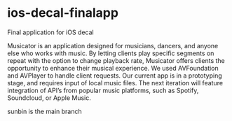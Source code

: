 # ios-decal-finalapp
Final application for iOS decal

Musicator is an application designed for musicians, dancers, and anyone else who works with music. By letting clients play specific segments on repeat with the option to change playback rate, Musicator offers clients the opportunity to enhance their musical experience. We used AVFoundation and AVPlayer to handle client requests. Our current app is in a prototyping stage, and requires input of local music files. The next iteration will feature integration of API’s from popular music platforms, such as Spotify, Soundcloud, or Apple Music.

sunbin is the main branch
